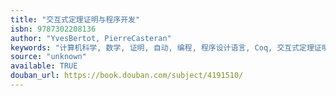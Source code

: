 ```yaml
---
title: "交互式定理证明与程序开发"
isbn: 9787302208136
author: "YvesBertot, PierreCasteran"
keywords: "计算机科学, 数学, 证明, 自动, 编程, 程序设计语言, Coq, 交互式定理证明"
source: "unknown"
available: TRUE
douban_url: https://book.douban.com/subject/4191510/
---
```

